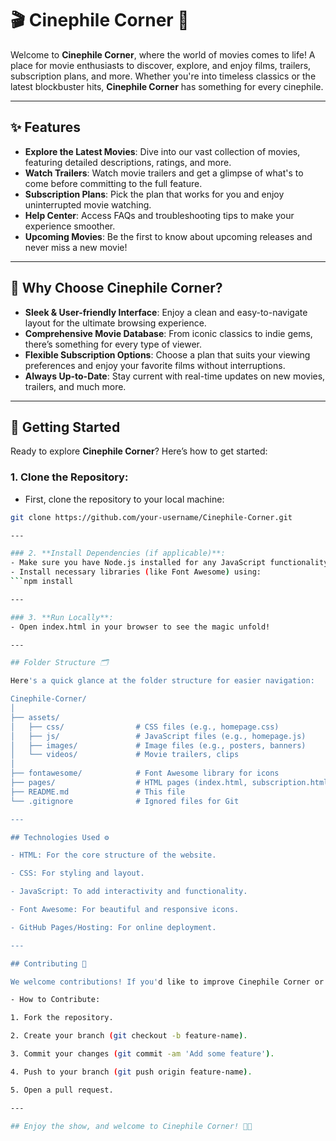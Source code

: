 # 🎬 Cinephile Corner 🍿

Welcome to **Cinephile Corner**, where the world of movies comes to life! A place for movie enthusiasts to discover, explore, and enjoy films, trailers, subscription plans, and more. Whether you're into timeless classics or the latest blockbuster hits, **Cinephile Corner** has something for every cinephile.

---

## ✨ Features

- **Explore the Latest Movies**: Dive into our vast collection of movies, featuring detailed descriptions, ratings, and more.
- **Watch Trailers**: Watch movie trailers and get a glimpse of what's to come before committing to the full feature.
- **Subscription Plans**: Pick the plan that works for you and enjoy uninterrupted movie watching.
- **Help Center**: Access FAQs and troubleshooting tips to make your experience smoother.
- **Upcoming Movies**: Be the first to know about upcoming releases and never miss a new movie!

---

## 🤔 Why Choose Cinephile Corner?

- **Sleek & User-friendly Interface**: Enjoy a clean and easy-to-navigate layout for the ultimate browsing experience.
- **Comprehensive Movie Database**: From iconic classics to indie gems, there’s something for every type of viewer.
- **Flexible Subscription Options**: Choose a plan that suits your viewing preferences and enjoy your favorite films without interruptions.
- **Always Up-to-Date**: Stay current with real-time updates on new movies, trailers, and much more.

---

## 🚀 Getting Started

Ready to explore **Cinephile Corner**? Here’s how to get started:

### 1. **Clone the Repository**:
   - First, clone the repository to your local machine:
   ```bash
   git clone https://github.com/your-username/Cinephile-Corner.git

---

### 2. **Install Dependencies (if applicable)**:
   - Make sure you have Node.js installed for any JavaScript functionality.
   - Install necessary libraries (like Font Awesome) using:
   ```npm install

---   

### 3. **Run Locally**:
   - Open index.html in your browser to see the magic unfold!

---

## Folder Structure 🗂️

Here's a quick glance at the folder structure for easier navigation:

Cinephile-Corner/
│
├── assets/
│   ├── css/                # CSS files (e.g., homepage.css)
│   ├── js/                 # JavaScript files (e.g., homepage.js)
│   ├── images/             # Image files (e.g., posters, banners)
│   └── videos/             # Movie trailers, clips
│
├── fontawesome/            # Font Awesome library for icons
├── pages/                  # HTML pages (index.html, subscription.html, etc.)
├── README.md               # This file
└── .gitignore              # Ignored files for Git

---

## Technologies Used ⚙️

- HTML: For the core structure of the website.

- CSS: For styling and layout.

- JavaScript: To add interactivity and functionality.

- Font Awesome: For beautiful and responsive icons.

- GitHub Pages/Hosting: For online deployment.

---

## Contributing 🤝

We welcome contributions! If you'd like to improve Cinephile Corner or add new features, feel free to open an issue or submit a pull request.

- How to Contribute:

  1. Fork the repository.

  2. Create your branch (git checkout -b feature-name).

  3. Commit your changes (git commit -am 'Add some feature').

  4. Push to your branch (git push origin feature-name).

  5. Open a pull request.

---

## Enjoy the show, and welcome to Cinephile Corner! 🎥🍿
